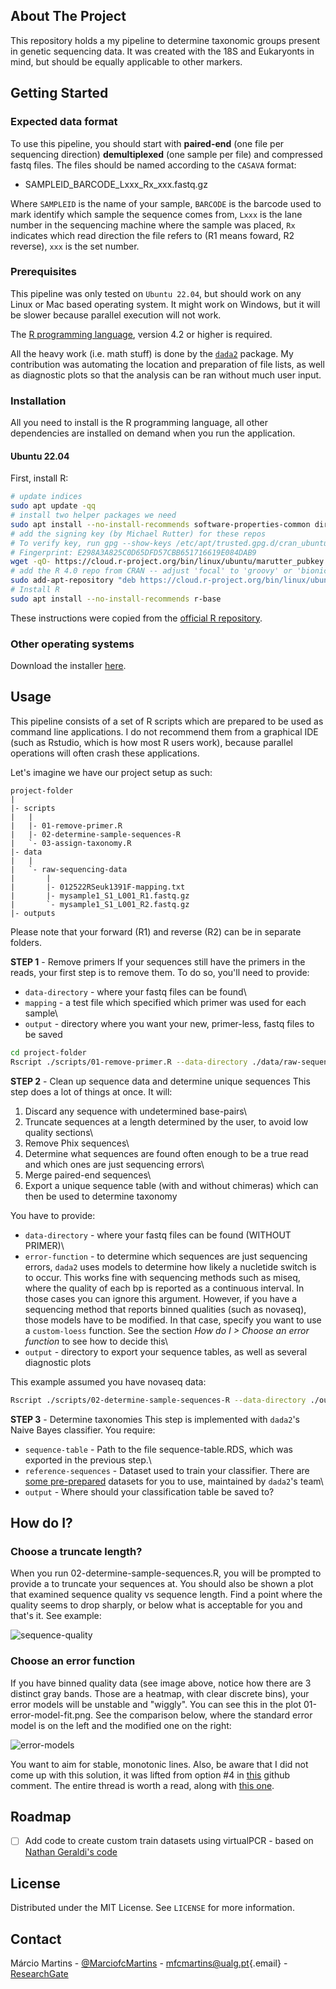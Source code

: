 
## About The Project

This repository holds a my pipeline to determine taxonomic groups
present in genetic sequencing data. It was created with the 18S and
Eukaryonts in mind, but should be equally applicable to other markers.


## Getting Started

### Expected data format

To use this pipeline, you should start with **paired-end** (one file per
sequencing direction) **demultiplexed** (one sample per file) and
compressed fastq files. The files should be named according to the
`CASAVA` format:

-   SAMPLEID_BARCODE_Lxxx_Rx_xxx.fastq.gz

Where `SAMPLEID` is the name of your sample, `BARCODE` is the barcode
used to mark identify which sample the sequence comes from, `Lxxx` is
the lane number in the sequencing machine where the sample was placed,
`Rx` indicates which read direction the file refers to (R1 means foward,
R2 reverse), `xxx` is the set number.

### Prerequisites

This pipeline was only tested on `Ubuntu 22.04`, but should work on any
Linux or Mac based operating system. It might work on Windows, but it
will be slower because parallel execution will not work.

The [R programming language](https://www.r-project.org/), version 4.2 or
higher is required.

All the heavy work (i.e. math stuff) is done by the
[`dada2`](https://benjjneb.github.io/dada2/index.html) package. My
contribution was automating the location and preparation of file lists,
as well as diagnostic plots so that the analysis can be ran without much
user input.

### Installation

All you need to install is the R programming language, all other
dependencies are installed on demand when you run the application.

#### Ubuntu 22.04

First, install R:

``` sh
# update indices
sudo apt update -qq
# install two helper packages we need
sudo apt install --no-install-recommends software-properties-common dirmngr
# add the signing key (by Michael Rutter) for these repos
# To verify key, run gpg --show-keys /etc/apt/trusted.gpg.d/cran_ubuntu_key.asc 
# Fingerprint: E298A3A825C0D65DFD57CBB651716619E084DAB9
wget -qO- https://cloud.r-project.org/bin/linux/ubuntu/marutter_pubkey.asc | sudo tee -a /etc/apt/trusted.gpg.d/cran_ubuntu_key.asc
# add the R 4.0 repo from CRAN -- adjust 'focal' to 'groovy' or 'bionic' as needed
sudo add-apt-repository "deb https://cloud.r-project.org/bin/linux/ubuntu $(lsb_release -cs)-cran40/"
# Install R
sudo apt install --no-install-recommends r-base
```

These instructions were copied from the [official R
repository](https://cloud.r-project.org/bin/linux/ubuntu/).

### Other operating systems

Download the installer [here](https://cloud.r-project.org/).


## Usage

This pipeline consists of a set of R scripts which are prepared to be
used as command line applications. I do not recommend them from a
graphical IDE (such as Rstudio, which is how most R users work), because
parallel operations will often crash these applications.

Let's imagine we have our project setup as such:

    project-folder
    |
    |- scripts
    |   |
    |   |- 01-remove-primer.R
    |   |- 02-determine-sample-sequences-R
    |   `- 03-assign-taxonomy.R
    |- data
    |   |
    |   `- raw-sequencing-data
    |       |
    |       |- 012522RSeuk1391F-mapping.txt
    |       |- mysample1_S1_L001_R1.fastq.gz
    |       `- mysample1_S1_L001_R2.fastq.gz
    |- outputs

Please note that your forward (R1) and reverse (R2) can be in separate
folders.

**STEP 1** - Remove primers If your sequences still have the primers in
the reads, your first step is to remove them. To do so, you'll need to
provide:

-   `data-directory` - where your fastq files can be found\
-   `mapping` - a test file which specified which primer was used for
    each sample\
-   `output` - directory where you want your new, primer-less, fastq
    files to be saved

``` sh
cd project-folder
Rscript ./scripts/01-remove-primer.R --data-directory ./data/raw-sequencing-data --mapping ./data/raw-sequencing-data/012522RSeuk1391F-mapping.txt --output ./output/sequencing-noprimer
```

**STEP 2** - Clean up sequence data and determine unique sequences This
step does a lot of things at once. It will:

1.  Discard any sequence with undetermined base-pairs\
2.  Truncate sequences at a length determined by the user, to avoid low quality sections\
3.  Remove Phix sequences\
4.  Determine what sequences are found often enough to be a true read and which ones are just sequencing errors\
5.  Merge paired-end sequences\
6.  Export a unique sequence table (with and without chimeras) which can then be used to determine taxonomy

You have to provide: 
- `data-directory` - where your fastq files can be found (WITHOUT PRIMER)\
- `error-function` - to determine which sequences are just sequencing errors, `dada2` uses models to determine how likely a nucletide switch is to occur. This works fine with sequencing methods
such as miseq, where the quality of each bp is reported as a continuous interval. In those cases you can ignore this argument. However, if you have a sequencing method that reports binned qualities (such as
novaseq), those models have to be modified. In that case, specify you want to use a `custom-loess` function. See the section *How do I \> Choose an error function* to see how to decide this\
- `output` - directory to export your sequence tables, as well as several diagnostic plots

This example assumed you have novaseq data:

``` sh
Rscript ./scripts/02-determine-sample-sequences-R --data-directory ./output/sequencing-noprimer --error-function custom-loess --output ./outputs/sequence-tables
```

**STEP 3** - Determine taxonomies This step is implemented with
`dada2`'s Naive Bayes classifier. You require:

-   `sequence-table` - Path to the file sequence-table.RDS, which was
    exported in the previous step.\
-   `reference-sequences` - Dataset used to train your classifier. There
    are [some pre-prepared](https://benjjneb.github.io/dada2/training.html) datasets for you to use, maintained by `dada2`'s team\
-   `output` - Where should your classification table be saved to?


## How do I?

### Choose a truncate length?
When you run 02-determine-sample-sequences.R, you will be prompted to provide a to truncate your sequences at. You should also be shown a plot that examined sequence quality vs sequence length. Find a point where the quality seems to drop sharply, or below what is acceptable for you and that's it. See example:

![sequence-quality](./images/00-foward-read-quality.png)

### Choose an error function

If you have binned quality data (see image above, notice how there are 3 distinct gray bands. Those are a heatmap, with clear discrete bins), your error models will be unstable and "wiggly". You can see this in the plot 01-error-model-fit.png. See the comparison below, where the standard error model is on the left and the modified one on the right:

![error-models](./images/error-functions.png)

You want to aim for stable, monotonic lines. Also, be aware that I did not come up with this solution, it was lifted from option #4 in [this](https://github.com/benjjneb/dada2/issues/1307#issuecomment-957680971) github comment. The entire thread is worth a read, along with [this one](https://github.com/benjjneb/dada2/issues/791).

## Roadmap

-   [ ] Add code to create custom train datasets using virtualPCR - based on [Nathan Geraldi's code](https://github.com/ngeraldi/eDNA_DADA2_taxonomy_pipeline)

## License

Distributed under the MIT License. See `LICENSE` for more information.


## Contact

Márcio Martins - [\@MarciofcMartins](https://twitter.com/MarciofcMartins) -
[mfcmartins\@ualg.pt](mailto:marciofcmartins@ualg.pt){.email} - [ResearchGate](https://twitter.com/MarciofcMartins)

